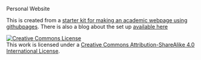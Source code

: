 Personal Website

This is created from a [starter kit for making an academic webpage using githubpages](https://github.com/jabranham/github-pages-academic-starter-kit).
There is also a blog about the set up [available here](https://jabranham.com/blog/2016/01/making-academic-website/)



<a rel="license" href="http://creativecommons.org/licenses/by-sa/4.0/"><img alt="Creative Commons License" style="border-width:0" src="https://i.creativecommons.org/l/by-sa/4.0/80x15.png" /></a><br />This work is licensed under a <a rel="license" href="http://creativecommons.org/licenses/by-sa/4.0/">Creative Commons Attribution-ShareAlike 4.0 International License</a>.
